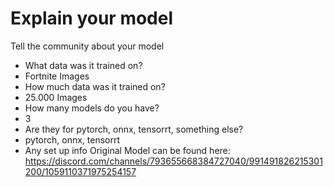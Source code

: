 
# Explain your model

Tell the community about your model
- What data was it trained on?
- Fortnite Images
- How much data was it trained on?
- 25.000 Images
- How many models do you have?
- 3
- Are they for pytorch, onnx, tensorrt, something else?
- pytorch, onnx, tensorrt
- Any set up info
Original Model can be found here: https://discord.com/channels/793655668384727040/991491826215301200/1059110371975254157
